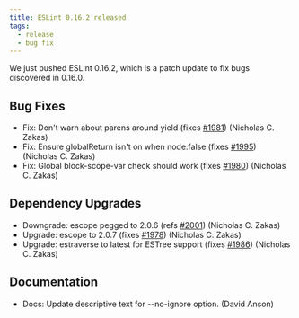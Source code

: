 ```yaml
---
title: ESLint 0.16.2 released
tags:
  - release
  - bug fix
---
```


We just pushed ESLint 0.16.2, which is a patch update to fix bugs discovered in 0.16.0.

## Bug Fixes

* Fix: Don't warn about parens around yield (fixes [#1981](https://github.com/eslint/eslint/issues/1981)) (Nicholas C. Zakas)
* Fix: Ensure globalReturn isn't on when node:false (fixes [#1995](https://github.com/eslint/eslint/issues/1995)) (Nicholas C. Zakas)
* Fix: Global block-scope-var check should work (fixes [#1980](https://github.com/eslint/eslint/issues/1980)) (Nicholas C. Zakas)

## Dependency Upgrades

* Downgrade: escope pegged to 2.0.6 (refs [#2001](https://github.com/eslint/eslint/issues/2001)) (Nicholas C. Zakas)
* Upgrade: escope to 2.0.7 (fixes [#1978](https://github.com/eslint/eslint/issues/1978)) (Nicholas C. Zakas)
* Upgrade: estraverse to latest for ESTree support (fixes [#1986](https://github.com/eslint/eslint/issues/1986)) (Nicholas C. Zakas)

## Documentation

* Docs: Update descriptive text for --no-ignore option. (David Anson)
